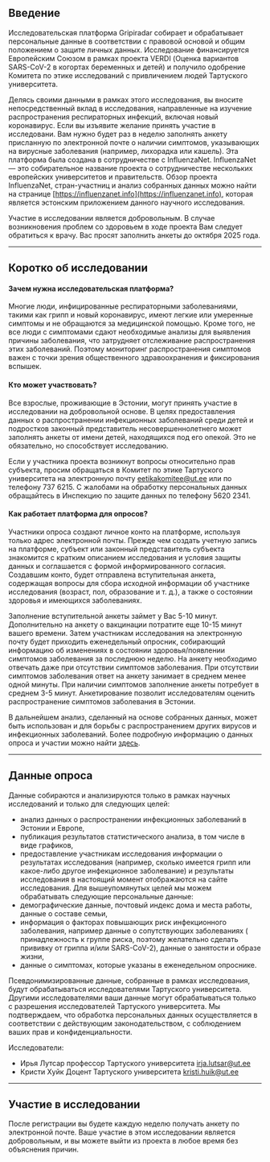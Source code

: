 ## Введение

Исследовательская платформа Gripiradar собирает и обрабатывает персональные данные в
соответствии с правовой основой и oбщим положением о защите личных данных.
Исследование финансируется Европейским Союзом в рамках проекта VERDI (Оценка вариантов
SARS-CoV-2 в когортах беременных и детей) и получило одобрение Комитета по этике
исследований с привличением людей Тартуского университета.

Делясь своими данными в рамках этого исследования, вы вносите непосредственный вклад в
исследования, направленные на изучение распространения респираторных инфекций, включая
новый коронавирус. Если вы изъявите желание принять участие в исследовани. Вам нужно
будет раз в неделю заполнять анкету присланную по электронной почте о наличии
симптомов, указывающих на вирусные заболевания (например, лихорадка или кашель). Эта
платформа была создана в сотрудничестве с InfluenzaNet. InfluenzaNet — это собирательное
название проекта o сотрудничестве нескольких европейских университетов и правительств.
Обзор проекта InfluenzaNet, стран-участниц и анализ собранных данных можно найти на
странице [https://influenzanet.info](https://influenzanet.info), которая является эстонским приложением данного
научного исследования.

Участие в исследовании является добровольным.
В случае возникновения проблем со здоровьем в ходе проекта Вам следует обратиться к врачу.
Вас просят заполнить анкеты до октября 2025 года.

---

## Коротко об исследовании

#### Зачем нужна исследовательская платформа?

Многие люди, инфицированные респираторными заболеваниями, такими как грипп и новый
коронавирус, имеют легкие или умеренные симптомы и не обращаются за медицинской
помощью. Кроме того, не все люди с симптомами сдают необходимые анализы для выявления
причины заболевания, что затрудняет отслеживание распространения этих заболеваний.
Поэтому мониторинг распространения симптомов важен с точки зрения общественного
здравоохранения и фиксирования вспышек.

#### Кто может участвовать?

Все взрослые, проживающие в Эстонии, могут принять участие в исследовании на
добровольной основе. В целях предоставления данных о распространении инфекционных
заболеваний среди детей и подростков законный представитель несовершеннолетнего может
заполнять анкеты от имени детей, находящихся под его опекой. Это не обязательно, но
способствует исследованию.

Если у участника проекта возникнут вопросы относительно прав субъекта, просим обращаться в
Комитет по этике Тартуского университета на электронную почту eetikakomitee@ut.ee или по
телефону 737 6215. С жалобами на обработку персональных данных обращайтесь в
Инспекцию по защите данных по телефону 5620 2341.

#### Как работает платформа для опросов?

Участники опроса создают личное конто на платформе, используя только адрес электронной
почты. Прежде чем создать учетную запись на платформе, субъект или законный
представитель субъекта знакомится с кратким описанием исследования и условия защиты
данных и соглашается с формой информированного согласия. Cоздавшим конто, будет
отправлена вступительная анкета, содержащая вопросы для сбора исходнoй информации об
участникe исследования (возраст, пол, образование и т. д.), а также o состоянии здоровья и
имеющихся заболеваниях.

Заполнение вступительнoй анкеты займет у Вас 5-10 минут. Дополнительно на анкету о
вакцинации потратите еще 10-15 минут вашего времени. Затем участникам исследования на
электронную почту будет приходить еженедельный опросник, собирающий информацию об
изменениях в состоянии здоровья/появлении симптомов заболевания за последнюю неделю.
На анкету необходимо отвечать даже при отсутствии симптомов заболевания. При отсутствии
симптомов заболевания ответ на анкету занимает в среднем менее одной минуты. При
наличии симптомов заполнение анкеты потребует в среднем 3-5 минут. Анкетирование
позволит исследователям оценить распространение симптомов заболевания в Эстонии.

В дальнейшем анализ, сделанный на основе собранных данных, может быть использован и для
борьбы с распространением других вирусов и инфекционных заболеваний. Более подробную
информацию о данных опроса и участии можно найти [здесь](https://gripiradar.ut.ee/privacy).

---

## Данные опроса

Данные собираются и анализируются только в рамках научных исследований и только для
следующих целей:

- анализ данных о распространении инфекционных заболеваний в Эстонии и Европе,
- публикация результатов статистического анализа, в том числе в виде графиков,
- предоставление участникам исследования информации о результатах исследования
(например, сколько имеется грипп или какое-либо другое инфекционное заболевание) и
результаты исследования в настоящий момент отображаются на сайте исследования.
Для вышеупомянутых целей мы можем обрабатывать следующие персональные данные:
- демографические данные, почтовый индекс дома и места работы, данные о составе семьи,
- информация о факторах повышающих риск инфекционного заболевания, например данные о
сопутствующих заболеваниях ( принадлежность к группе риска, поэтому желательно сделать
прививку от гриппа и/или SARS-CoV-2), данные о занятости и образе жизни,
- данные о симптомах, которые указаны в еженедельном опроснике.

Псевдонимизированные данные, собранные в рамках исследования, будут обрабатываться
исследователями Тартуского университета. Другими исследователями ваши данные могут
обрабатываться только с разрешения исследователей Тартуского университета. Мы
подтверждаем, что обработка персональных данных осуществляется в соответствии с
действующим законодательством, с соблюдением ваших прав и конфиденциальности.

Исследователи:

- Ирья Лутсар профессор Тартуского университета irja.lutsar@ut.ee
- Кристи Хуйк Доцент Тартуского университета kristi.huik@ut.ee

---

## Участие в исследовании

После регистрации вы будете каждую неделю получать анкету по электронной почте.
Ваше участие в этом исследовании является добровольным, и вы можете выйти из проекта в
любое время без объяснения причин.




